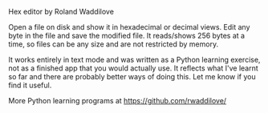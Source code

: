 Hex editor by Roland Waddilove

Open a file on disk and show it in hexadecimal or decimal views. Edit any byte in the file and save the modified file. It reads/shows 256 bytes at a time, so files can be any size and are not restricted by memory.

It works entirely in text mode and was written as a Python learning exercise, not as a finished app that you would actually use. It reflects what I've learnt so far and there are probably better ways of doing this. Let me know if you find it useful.

More Python learning programs at https://github.com/rwaddilove/
